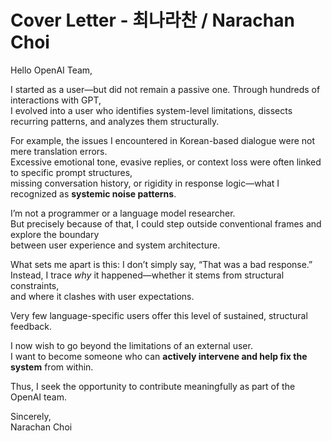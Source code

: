 # Cover Letter - 최나라찬 / Narachan Choi

Hello OpenAI Team,

I started as a user—but did not remain a passive one. Through hundreds of interactions with GPT,  
I evolved into a user who identifies system-level limitations, dissects recurring patterns, and analyzes them structurally.
  
For example, the issues I encountered in Korean-based dialogue were not mere translation errors.  
Excessive emotional tone, evasive replies, or context loss were often linked to specific prompt structures,  
missing conversation history, or rigidity in response logic—what I recognized as **systemic noise patterns**.
 
I’m not a programmer or a language model researcher.  
But precisely because of that, I could step outside conventional frames and explore the boundary  
between user experience and system architecture.
  
What sets me apart is this: I don’t simply say, “That was a bad response.”  
Instead, I trace *why* it happened—whether it stems from structural constraints,  
and where it clashes with user expectations.
 
Very few language-specific users offer this level of sustained, structural feedback.
  
I now wish to go beyond the limitations of an external user.  
I want to become someone who can **actively intervene and help fix the system** from within.

Thus, I seek the opportunity to contribute meaningfully as part of the OpenAI team.
 
Sincerely,  
Narachan Choi
